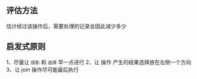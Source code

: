 ## 评估方法

估计经过该操作后，需要处理的记录会因此减少多少

## 启发式原则

1、尽量让 `投影` 和 `选择` 早一点进行
2、让 操作 产生的结果选择放在左侧一个方向
3、让 join 操作尽可能最后执行